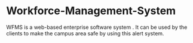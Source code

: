 # Workforce-Management-System
WFMS is a web-based enterprise software system . It can be used by the clients to make the campus area  safe by using this alert system.

